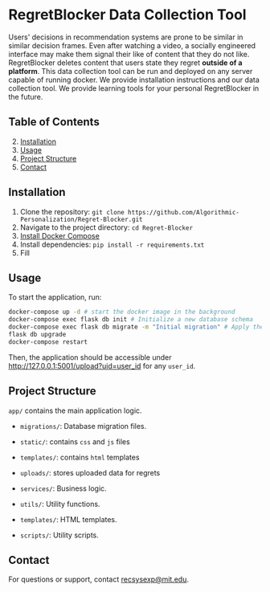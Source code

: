 # RegretBlocker Data Collection Tool
Users' decisions in recommendation systems are prone to be similar in similar decision frames. Even after watching a video, a socially engineered interface may make them signal their like of content that they do not like. RegretBlocker deletes content that users state they regret **outside of a platform**. This data collection tool can be run and deployed on any server capable of running docker. We provide installation instructions and our data collection tool. We provide learning tools for your personal RegretBlocker in the future.

## Table of Contents
2. [Installation](#installation)
3. [Usage](#usage)
4. [Project Structure](#project-structure)
5. [Contact](#contact)

## Installation
1. Clone the repository: `git clone https://github.com/Algorithmic-Personalization/Regret-Blocker.git`
2. Navigate to the project directory: `cd Regret-Blocker`
3. [Install Docker Compose](https://docs.docker.com/compose/install/)
4. Install dependencies: `pip install -r requirements.txt`
5. Fill

## Usage
To start the application, run:
```bash
docker-compose up -d # start the docker image in the background
docker-compose exec flask db init # Initialize a new database schema
docker-compose exec flask db migrate -m "Initial migration" # Apply the migration to the database
flask db upgrade
docker-compose restart
```
Then, the application should be accessible under http://127.0.0.1:5001/upload?uid=user_id for any `user_id`.

## Project Structure
`app/` contains the main application logic.
- `migrations/`: Database migration files.
- `static/`: contains `css` and `js` files
- `templates/`: contains `html` templates
- `uploads/`: stores uploaded data for regrets

- `services/`: Business logic.
- `utils/`: Utility functions.
- `templates/`: HTML templates.

- `scripts/`: Utility scripts.

## Contact
For questions or support, contact [recsysexp@mit.edu](mailto:recsysexp@mit.edu).
